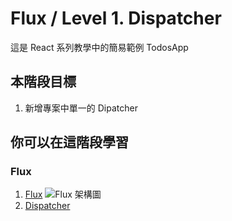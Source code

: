 # Flux / Level 1. Dispatcher
這是 React 系列教學中的簡易範例 TodosApp


## 本階段目標
1. 新增專案中單一的 Dipatcher


## 你可以在這階段學習
### Flux
1. [Flux](http://facebook.github.io/flux/docs/overview.html)
![Flux 架構圖](http://blog.krawaller.se/img/flux-diagram.png)
2. [Dispatcher](http://facebook.github.io/flux/docs/dispatcher.html)
